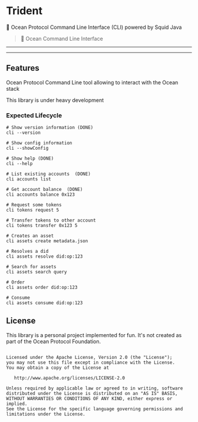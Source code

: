 # Trident
🦑 Ocean Protocol Command Line Interface (CLI) powered by Squid Java

> 🐳 Ocean Command Line Interface

---


---

## Features

Ocean Protocol Command Line tool allowing to interact with the Ocean stack

This library is under heavy development


### Expected Lifecycle

```
# Show version information (DONE)
cli --version

# Show config information
cli --showConfig

# Show help (DONE)
cli --help

# List existing accounts  (DONE)
cli accounts list 

# Get account balance  (DONE)
cli accounts balance 0x123

# Request some tokens
cli tokens request 5

# Transfer tokens to other account
cli tokens transfer 0x123 5

# Creates an asset
cli assets create metadata.json

# Resolves a did
cli assets resolve did:op:123

# Search for assets
cli assets search query

# Order
cli assets order did:op:123

# Consume
cli assets consume did:op:123
```


## License

This library is a personal project implemented for fun.
It's not created as part of the Ocean Protocol Foundation.

```

Licensed under the Apache License, Version 2.0 (the "License");
you may not use this file except in compliance with the License.
You may obtain a copy of the License at

   http://www.apache.org/licenses/LICENSE-2.0

Unless required by applicable law or agreed to in writing, software
distributed under the License is distributed on an "AS IS" BASIS,
WITHOUT WARRANTIES OR CONDITIONS OF ANY KIND, either express or implied.
See the License for the specific language governing permissions and
limitations under the License.

```


